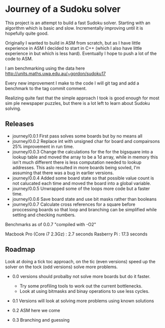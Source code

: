 # Journey of a Sudoku solver  

This project is an attempt to build a fast Sudoku solver. Starting with an algorithm which is basic and slow. Incrementally improving until it is hopefully quite good.

Originally I wanted to build in ASM from scratch, but as I have little experience in ASM I decided to start in C++ (which I also have little experience in but which is less hard). Eventually I hope to push a lot of the code to ASM.

I am benchmarking using the data here http://units.maths.uwa.edu.au/~gordon/sudoku17 

Every new improvement I make to the code I will git tag and add a benchmark to the tag commit comment.

Realizing quite fast that the simple approach I took is good enough for most sim
ple newspaper puzzles, but there is a lot left to learn about Sudoku solving.

## Releases  
 
*  journey/0.0.1 First pass solves some boards but by no means all
*  journey/0.0.2 Replace int with unsigned char for board and compairsons 25% improvement in run time.
*  journey/0.0.3 Change the calculations for the for the bigsquare into a lookup table and moved the array to be a 1d array, while in memory this isn't much different there is less computation needed to lookup addresses. This aslo resulted in more boards being sovled, I'm assuming that there was a bug in earlier versions.
*  journey/0.0.4 Added some board state so that possible value count is not calucated each time and moved the board into a global variable.
*  journey/0.0.5 Unwrapped some of the loops more code but a faster time. 
*  journey/0.0.6 Save board state and use bit masks rather than booleans
*  journey/0.0.7 Calculate cross references for a square before proccessing boards so that loop and branching can be simplified while setting and checking numbers.

Benchmarks as of 0.0.7 "compiled with -O2"

Macbook Pro (Core i7 2.3Gz) : 2.7 seconds 
Rasberry Pi : 17.3 seconds 


## Roadmap 

Look at doing a tick toc approach, on the tic (even versions) speed up the solver on the tock (odd versions) solve more problems.

*  0.0 versions should probalby not solve more boards but do it faster. 
   * Try some profiling tools to work out the current bottlenecks.
   * Look at using bitmasks and binay operations to use less cycles.

*  0.1 Versions will look at solving more problems using known solutions
*  0.2 ASM here we come
*  0.3 Branching and guessing


